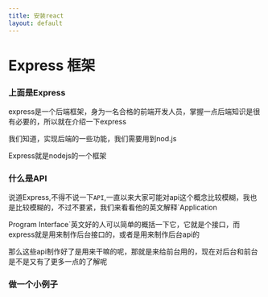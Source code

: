 ```yaml
---
title: 安装react
layout: default
---
```



# Express 框架

### 上面是Express

express是一个后端框架，身为一名合格的前端开发人员，掌握一点后端知识是很有必要的，所以就在介绍一下express

我们知道，实现后端的一些功能，我们需要用到nod.js

Express就是nodejs的一个框架

### 什么是API

说道Express,不得不说一下`API`,一直以来大家可能对api这个概念比较模糊，我也是比较模糊的，不过不要紧，我们来看看他的英文解释`Application

Program Interface`英文好的人可以简单的概括一下它，它就是个接口，而express就是用来制作后台接口的，或者是用来制作后台api的

那么这些api制作好了是用来干嘛的呢，那就是来给前台用的，现在对后台和前台是不是又有了更多一点的了解呢

### 做一个小例子
